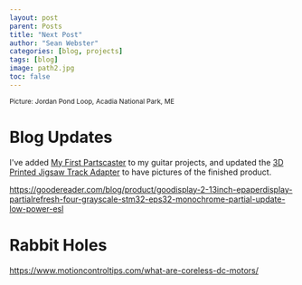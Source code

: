 ```yaml
---
layout: post
parent: Posts
title: "Next Post"
author: "Sean Webster"
categories: [blog, projects]
tags: [blog]
image: path2.jpg
toc: false
---
```

<sup>Picture: Jordan Pond Loop, Acadia National Park, ME</sup>


# Blog Updates
I've added [My First Partscaster](/Projects/Guitars/first_custom_partscaster.md) to my guitar projects, 
and updated the [3D Printed Jigsaw Track Adapter](/Projects/3D_Printing/jigsaw_track_adapter.md) to have pictures of the finished product.

https://goodereader.com/blog/product/goodisplay-2-13inch-epaperdisplay-partialrefresh-four-grayscale-stm32-eps32-monochrome-partial-update-low-power-esl


# Rabbit Holes
https://www.motioncontroltips.com/what-are-coreless-dc-motors/